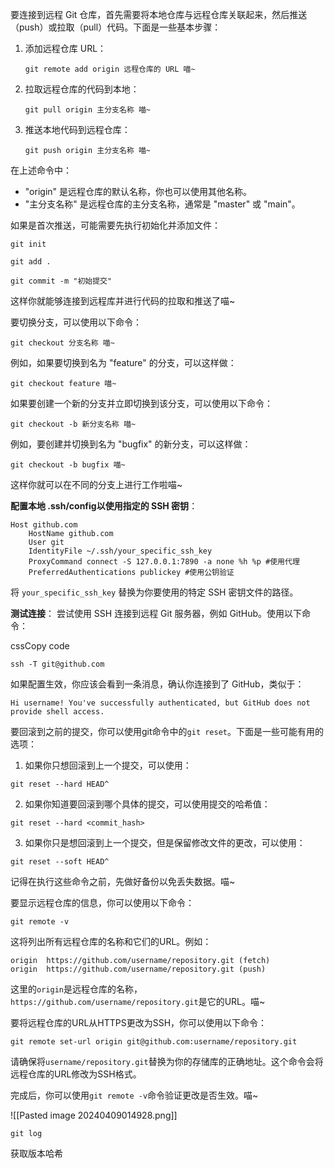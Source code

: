 要连接到远程 Git 仓库，首先需要将本地仓库与远程仓库关联起来，然后推送（push）或拉取（pull）代码。下面是一些基本步骤：

1. 添加远程仓库 URL：
   ```
   git remote add origin 远程仓库的 URL 喵~
   ```

2. 拉取远程仓库的代码到本地：
   ```
   git pull origin 主分支名称 喵~
   ```

3. 推送本地代码到远程仓库：
   ```
   git push origin 主分支名称 喵~
   ```

在上述命令中：
- "origin" 是远程仓库的默认名称，你也可以使用其他名称。
- "主分支名称" 是远程仓库的主分支名称，通常是 "master" 或 "main"。

如果是首次推送，可能需要先执行初始化并添加文件：
```
git init
```

```
git add .
```

```
git commit -m "初始提交"
```

这样你就能够连接到远程库并进行代码的拉取和推送了喵~

要切换分支，可以使用以下命令：

```
git checkout 分支名称 喵~
```

例如，如果要切换到名为 "feature" 的分支，可以这样做：

```
git checkout feature 喵~
```

如果要创建一个新的分支并立即切换到该分支，可以使用以下命令：

```
git checkout -b 新分支名称 喵~
```

例如，要创建并切换到名为 "bugfix" 的新分支，可以这样做：

```
git checkout -b bugfix 喵~
```

这样你就可以在不同的分支上进行工作啦喵~

**配置本地 .ssh/config以使用指定的 SSH 密钥**：
```
Host github.com
    HostName github.com
    User git
    IdentityFile ~/.ssh/your_specific_ssh_key
    ProxyCommand connect -S 127.0.0.1:7890 -a none %h %p #使用代理
    PreferredAuthentications publickey #使用公钥验证

```
将 `your_specific_ssh_key` 替换为你要使用的特定 SSH 密钥文件的路径。

**测试连接**： 尝试使用 SSH 连接到远程 Git 服务器，例如 GitHub。使用以下命令：

cssCopy code

`ssh -T git@github.com`

如果配置生效，你应该会看到一条消息，确认你连接到了 GitHub，类似于：
```
Hi username! You've successfully authenticated, but GitHub does not provide shell access.
```

要回滚到之前的提交，你可以使用git命令中的`git reset`。下面是一些可能有用的选项：

1. 如果你只想回滚到上一个提交，可以使用：
```
git reset --hard HEAD^
```

2. 如果你知道要回滚到哪个具体的提交，可以使用提交的哈希值：
```
git reset --hard <commit_hash>
```

3. 如果你只是想回滚到上一个提交，但是保留修改文件的更改，可以使用：
```
git reset --soft HEAD^
```

记得在执行这些命令之前，先做好备份以免丢失数据。喵~

要显示远程仓库的信息，你可以使用以下命令：

```
git remote -v
```

这将列出所有远程仓库的名称和它们的URL。例如：

```
origin  https://github.com/username/repository.git (fetch)
origin  https://github.com/username/repository.git (push)
```

这里的`origin`是远程仓库的名称，`https://github.com/username/repository.git`是它的URL。喵~

要将远程仓库的URL从HTTPS更改为SSH，你可以使用以下命令：

```
git remote set-url origin git@github.com:username/repository.git
```

请确保将`username/repository.git`替换为你的存储库的正确地址。这个命令会将远程仓库的URL修改为SSH格式。

完成后，你可以使用`git remote -v`命令验证更改是否生效。喵~

![[Pasted image 20240409014928.png]]

```
git log
```

获取版本哈希